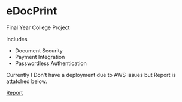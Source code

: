# eDocPrint

Final Year College Project

Includes
- Document Security
- Payment Integration
- Passwordless Authentication

Currently I Don't have a deployment due to AWS issues but Report is attatched below.

[Report](https://github.com/tiluckdave/eDocPrint/blob/master/media/documents/FINAL%20YEAR%20PROJECT%20REPORT.pdf)
